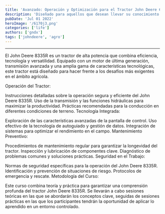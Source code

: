 ```yaml
---
title: 'Avanzado: Operación y Optimización para el Tractor John Deere 6170J'
description: 'Diseñado para aquellos que desean llevar su conocimiento y habilidades en la operación del tractor John Deere 6170J a un nivel superior. Este programa está diseñado para usuarios con experiencia que buscan dominar las características avanzadas y optimizar el rendimiento de este tractor de última generación.'
pubDate: 'Jul 01 2022'
heroImage: '/6170j3.png'
categories: ['life']
authors: ['gndx']
tags: ['johndeere', 'agro']
---
```

---

El John Deere 8335R es un tractor de alta potencia que combina eficiencia, tecnología y versatilidad. Equipado con un motor de última generación, transmisión avanzada y una amplia gama de características tecnológicas, este tractor está diseñado para hacer frente a los desafíos más exigentes en el ámbito agrícola.

Operación del Tractor:

Instrucciones detalladas sobre la operación segura y eficiente del John Deere 8335R.
Uso de la transmisión y las funciones hidráulicas para maximizar la productividad.
Prácticas recomendadas para la conducción en diferentes condiciones de terreno.
Tecnología Integrada:

Exploración de las características avanzadas de la pantalla de control.
Uso efectivo de la tecnología de autoguiado y gestión de datos.
Integración de sistemas para optimizar el rendimiento en el campo.
Mantenimiento Preventivo:

Procedimientos de mantenimiento regular para garantizar la longevidad del tractor.
Inspección y lubricación de componentes clave.
Diagnóstico de problemas comunes y soluciones prácticas.
Seguridad en el Trabajo:

Normas de seguridad específicas para la operación del John Deere 8335R.
Identificación y prevención de situaciones de riesgo.
Protocolos de emergencia y rescate.
Metodología del Curso:

Este curso combina teoría y práctica para garantizar una comprensión profunda del tractor John Deere 8335R. Se llevarán a cabo sesiones teóricas en las que se abordarán los conceptos clave, seguidas de sesiones prácticas en las que los participantes tendrán la oportunidad de aplicar lo aprendido en un entorno controlado.
